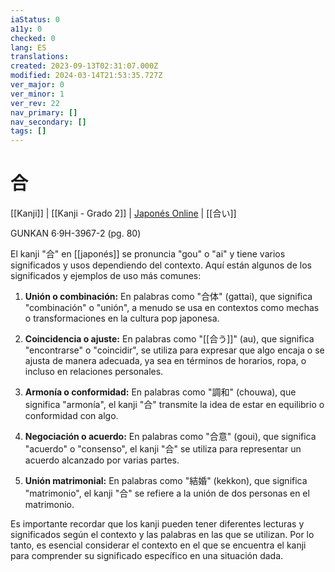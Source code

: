 ```yaml
---
iaStatus: 0
a11y: 0
checked: 0
lang: ES
translations: 
created: 2023-09-13T02:31:07.000Z
modified: 2024-03-14T21:53:35.727Z
ver_major: 0
ver_minor: 1
ver_rev: 22
nav_primary: []
nav_secondary: []
tags: []
---
```

# 合

[[Kanji]] |  [[Kanji - Grado 2]] | [Japonés Online](http://japonesonline.com/kanjis/busqueda/?s=%E5%90%88&x=0&y=0) | [[合い]]

GUNKAN 6·9H-3967-2 (pg. 80)

El kanji "合" en [[japonés]] se pronuncia "gou" o "ai" y tiene varios significados y usos dependiendo del contexto. Aquí están algunos de los significados y ejemplos de uso más comunes:

1. **Unión o combinación:** En palabras como "合体" (gattai), que significa "combinación" o "unión", a menudo se usa en contextos como mechas o transformaciones en la cultura pop japonesa.
    
2. **Coincidencia o ajuste:** En palabras como "[[合う]]" (au), que significa "encontrarse" o "coincidir", se utiliza para expresar que algo encaja o se ajusta de manera adecuada, ya sea en términos de horarios, ropa, o incluso en relaciones personales.
    
3. **Armonía o conformidad:** En palabras como "調和" (chouwa), que significa "armonía", el kanji "合" transmite la idea de estar en equilibrio o conformidad con algo.
    
4. **Negociación o acuerdo:** En palabras como "合意" (goui), que significa "acuerdo" o "consenso", el kanji "合" se utiliza para representar un acuerdo alcanzado por varias partes.
    
5. **Unión matrimonial:** En palabras como "結婚" (kekkon), que significa "matrimonio", el kanji "合" se refiere a la unión de dos personas en el matrimonio.
    

Es importante recordar que los kanji pueden tener diferentes lecturas y significados según el contexto y las palabras en las que se utilizan. Por lo tanto, es esencial considerar el contexto en el que se encuentra el kanji para comprender su significado específico en una situación dada.
